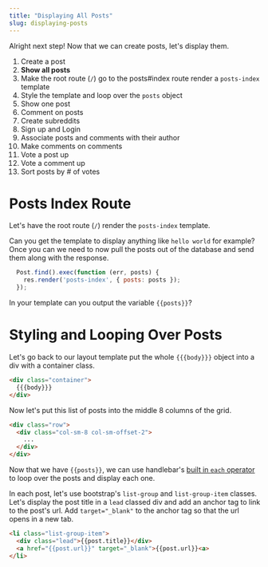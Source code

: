 ```yaml
---
title: "Displaying All Posts"
slug: displaying-posts
---
```


Alright next step! Now that we can create posts, let's display them.

1. Create a post
1. **Show all posts**
  1. Make the root route (`/`) go to the posts#index route render a `posts-index` template
  1. Style the template and loop over the `posts` object
1. Show one post
1. Comment on posts
1. Create subreddits
1. Sign up and Login
1. Associate posts and comments with their author
1. Make comments on comments
1. Vote a post up
1. Vote a comment up
1. Sort posts by # of votes


# Posts Index Route

Let's have the root route (`/`) render the `posts-index` template.

Can you get the template to display anything like `hello world` for example? Once you can we need to now pull the posts out of the database and send them along with the response.

```js
  Post.find().exec(function (err, posts) {
    res.render('posts-index', { posts: posts });
  });
```

In your template can you output the variable `{{posts}}`?

# Styling and Looping Over Posts

Let's go back to our layout template put the whole `{{{body}}}` object into a div with a container class.

```html
<div class="container">
  {{{body}}}
</div>
```

Now let's put this list of posts into the middle 8 columns of the grid.

```html
<div class="row">
  <div class="col-sm-8 col-sm-offset-2">
    ...
  </div>
</div>
```

Now that we have `{{posts}}`, we can use handlebar's [built in `each` operator](http://handlebarsjs.com/builtin_helpers.html) to loop over the posts and display each one.

In each post, let's use bootstrap's `list-group` and `list-group-item` classes. Let's display the post title in a `lead` classed div and add an anchor tag to link to the post's url. Add `target="_blank"` to the anchor tag so that the url opens in a new tab.

```html
<li class="list-group-item">
  <div class="lead">{{post.title}}</div>
  <a href="{{post.url}}" target="_blank">{{post.url}}<a>
</li>
```
